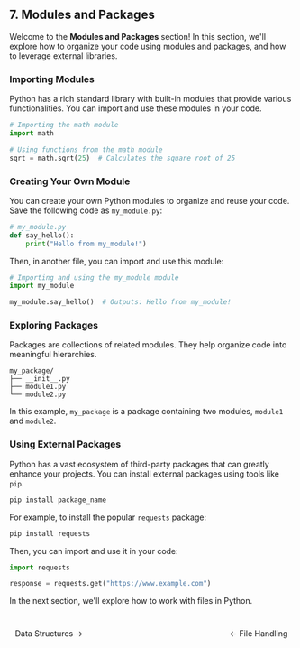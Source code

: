 ## 7. Modules and Packages

Welcome to the **Modules and Packages** section! In this section, we'll explore how to organize your code using modules and packages, and how to leverage external libraries.

### Importing Modules

Python has a rich standard library with built-in modules that provide various functionalities. You can import and use these modules in your code.

```python
# Importing the math module
import math

# Using functions from the math module
sqrt = math.sqrt(25)  # Calculates the square root of 25
```

### Creating Your Own Module

You can create your own Python modules to organize and reuse your code. Save the following code as `my_module.py`:

```python
# my_module.py
def say_hello():
    print("Hello from my_module!")
```

Then, in another file, you can import and use this module:

```python
# Importing and using the my_module module
import my_module

my_module.say_hello()  # Outputs: Hello from my_module!
```

### Exploring Packages

Packages are collections of related modules. They help organize code into meaningful hierarchies.

```plaintext
my_package/
├── __init__.py
├── module1.py
└── module2.py
```

In this example, `my_package` is a package containing two modules, `module1` and `module2`.

### Using External Packages

Python has a vast ecosystem of third-party packages that can greatly enhance your projects. You can install external packages using tools like `pip`.

```bash
pip install package_name
```

For example, to install the popular `requests` package:

```bash
pip install requests
```

Then, you can import and use it in your code:

```python
import requests

response = requests.get("https://www.example.com")
```

In the next section, we'll explore how to work with files in Python. 

<br>

<div style="display: flex; justify-content: space-between; align-items: center;">
    <a href="https://bitquip.github.io/.NET-TDD/6_data_structures" style="margin: 10px; text-decoration: none;">Data Structures →</a>
    <span style="margin: 10px;"></span>
    <a href="https://bitquip.github.io/.NET-TDD/8_file_handling" style="margin: 10px; text-decoration: none;">← File Handling</a>
</div>
